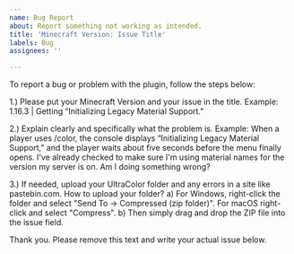 ```yaml
---
name: Bug Report
about: Report something not working as intended.
title: 'Minecraft Version: Issue Title'
labels: Bug
assignees: ''

---
```


To report a bug or problem with the plugin, follow the steps below:

1.) Please put your Minecraft Version and your issue in the title.
Example: 1.16.3 | Getting “Initializing Legacy Material Support."

2.) Explain clearly and specifically what the problem is.
Example: When a player uses /color, the console displays “Initializing Legacy Material Support," and the player waits about five seconds before the menu finally opens. I've already checked to make sure I'm using material names for the version my server is on. Am I doing something wrong?

3.) If needed, upload your UltraColor folder and any errors in a site like pastebin.com.
How to upload your folder?
a) For Windows, right-click the folder and select "Send To -> Compressed (zip folder)". For macOS right-click and select "Compress".
b) Then simply drag and drop the ZIP file into the issue field.

Thank you. Please remove this text and write your actual issue below.
